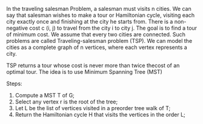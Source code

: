 In the traveling salesman Problem, a salesman must visits n cities. We can say that salesman wishes to make a tour or Hamiltonian cycle, visiting each city exactly once and finishing at the city he starts from. There is a non-negative cost c (i, j) to travel from the city i to city j. The goal is to find a tour of minimum cost. We assume that every two cities are connected. Such problems are called Traveling-salesman problem (TSP). We can model the cities as a complete graph of n vertices, where each vertex represents a city.


TSP returns a tour whose cost is never more than twice thecost of an optimal tour. The idea is to use Minimum Spanning Tree (MST)

Steps: 
1. Compute a MST T of G;  
2. Select any vertex r is the root of the tree;  
3. Let L be the list of vertices visited in a preorder tree walk of T;  
4. Return the Hamiltonian cycle H that visits the vertices in the order L;  
